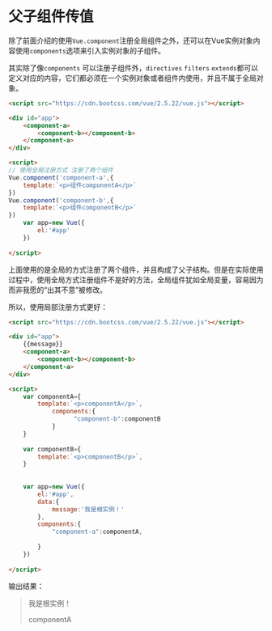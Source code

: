 # 父子组件传值

除了前面介绍的使用`Vue.component`注册全局组件之外，还可以在Vue实例对象内容使用`components`选项来引入实例对象的子组件。

其实除了像`components` 可以注册子组件外，`directives` `filters` `extends`都可以定义对应的内容，它们都必须在一个实例对象或者组件内使用，并且不属于全局对象。

```html
<script src="https://cdn.bootcss.com/vue/2.5.22/vue.js"></script>

<div id="app">
    <component-a>
        <component-b></component-b>
    </component-a>
</div>

<script> 
// 使用全局注册方式 注册了两个组件
Vue.component('component-a',{
    template:`<p>组件componentA</p>`
})
Vue.component('component-b',{
    template:`<p>组件componentB</p>`
})
    var app=new Vue({
        el:'#app'
    })   
    
</script>    
```

上面使用的是全局的方式注册了两个组件，并且构成了父子结构。但是在实际使用过程中，使用全局方式注册组件不是好的方法，全局组件犹如全局变量，容易因为而非我愿的“出其不意”被修改。

所以，使用局部注册方式更好：

```html
<script src="https://cdn.bootcss.com/vue/2.5.22/vue.js"></script>

<div id="app">
    {{message}}
    <component-a>
        <component-b></component-b>
    </component-a>
</div>

<script> 
    var componentA={
        template:`<p>componentA</p>`,
            components:{
                  "component-b":componentB
            }
    }
    
    var componentB={
        template:`<p>componentB</p>`,
    }
    
    
    var app=new Vue({
        el:'#app',
        data:{
            message:'我是根实例！'
        },
        components:{
            "component-a":componentA,
          
        }
    })   
    
</script>   
```

输出结果：

> 我是根实例！
>
> componentA